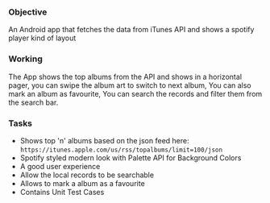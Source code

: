 ### Objective

An Android app that fetches the data from iTunes API and shows a spotify player kind of layout

### Working

The App shows the top albums from the API and shows in a horizontal pager, 
you can swipe the album art to switch to next album, You can also mark an album as favourite,
You can search the records and filter them from the search bar.

### Tasks

- Shows top 'n' albums based on the json feed here: `https://itunes.apple.com/us/rss/topalbums/limit=100/json`
- Spotify styled modern look with Palette API for Background Colors
- A good user experience
- Allow the local records to be searchable
- Allows to mark a album as a favourite
- Contains Unit Test Cases